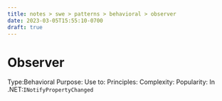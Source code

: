 ```yaml
---
title: notes > swe > patterns > behavioral > observer
date: 2023-03-05T15:55:10-0700
draft: true
---
```

# Observer
Type:Behavioral
Purpose:
Use to:
Principles:
Complexity:
Popularity:
In .NET:`INotifyPropertyChanged`
